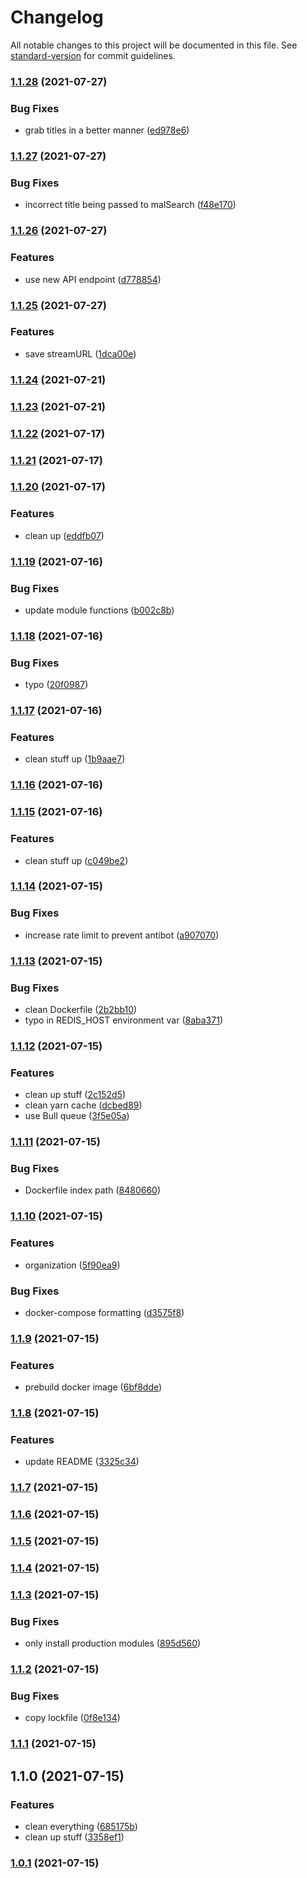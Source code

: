 # Changelog

All notable changes to this project will be documented in this file. See [standard-version](https://github.com/conventional-changelog/standard-version) for commit guidelines.

### [1.1.28](https://github.com/TurboCheetah/hentai-list/compare/v1.1.27...v1.1.28) (2021-07-27)


### Bug Fixes

* grab titles in a better manner ([ed978e6](https://github.com/TurboCheetah/hentai-list/commit/ed978e6f4499e957f2c02be72eec5c1b24d2a478))

### [1.1.27](https://github.com/TurboCheetah/hentai-list/compare/v1.1.26...v1.1.27) (2021-07-27)


### Bug Fixes

* incorrect title being passed to malSearch ([f48e170](https://github.com/TurboCheetah/hentai-list/commit/f48e170c6456ba0b985c9263346e0356035a0e28))

### [1.1.26](https://github.com/TurboCheetah/hentai-list/compare/v1.1.25...v1.1.26) (2021-07-27)


### Features

* use new API endpoint ([d778854](https://github.com/TurboCheetah/hentai-list/commit/d77885472095082cd5c2d1c360ac4ee4f3b7974d))

### [1.1.25](https://github.com/TurboCheetah/hentai-list/compare/v1.1.24...v1.1.25) (2021-07-27)


### Features

* save streamURL ([1dca00e](https://github.com/TurboCheetah/hentai-list/commit/1dca00e4a33db1997b4afc92eb466aaa6a56237f))

### [1.1.24](https://github.com/TurboCheetah/hentai-list/compare/v1.1.23...v1.1.24) (2021-07-21)

### [1.1.23](https://github.com/TurboCheetah/hentai-list/compare/v1.1.22...v1.1.23) (2021-07-21)

### [1.1.22](https://github.com/TurboCheetah/hentai-list/compare/v1.1.21...v1.1.22) (2021-07-17)

### [1.1.21](https://github.com/TurboCheetah/hentai-list/compare/v1.1.20...v1.1.21) (2021-07-17)

### [1.1.20](https://github.com/TurboCheetah/hentai-list/compare/v1.1.19...v1.1.20) (2021-07-17)


### Features

* clean up ([eddfb07](https://github.com/TurboCheetah/hentai-list/commit/eddfb071c5048bb85f7981e0fa54ef8650198f8c))

### [1.1.19](https://github.com/TurboCheetah/hentai-list/compare/v1.1.18...v1.1.19) (2021-07-16)


### Bug Fixes

* update module functions ([b002c8b](https://github.com/TurboCheetah/hentai-list/commit/b002c8b694d5f76951a089391f03678ebb0a8b4a))

### [1.1.18](https://github.com/TurboCheetah/hentai-list/compare/v1.1.17...v1.1.18) (2021-07-16)


### Bug Fixes

* typo ([20f0987](https://github.com/TurboCheetah/hentai-list/commit/20f0987cfe41fb1929fa7d3f663178bc620aa2eb))

### [1.1.17](https://github.com/TurboCheetah/hentai-list/compare/v1.1.16...v1.1.17) (2021-07-16)


### Features

* clean stuff up ([1b9aae7](https://github.com/TurboCheetah/hentai-list/commit/1b9aae75734be0c07b6c52909a16ac708e8cd865))

### [1.1.16](https://github.com/TurboCheetah/hentai-list/compare/v1.1.15...v1.1.16) (2021-07-16)

### [1.1.15](https://github.com/TurboCheetah/hentai-list/compare/v1.1.14...v1.1.15) (2021-07-16)


### Features

* clean stuff up ([c049be2](https://github.com/TurboCheetah/hentai-list/commit/c049be2416b8ac8846557f36c741ebf2f9bd4214))

### [1.1.14](https://github.com/TurboCheetah/hentai-list/compare/v1.1.13...v1.1.14) (2021-07-15)


### Bug Fixes

* increase rate limit to prevent antibot ([a907070](https://github.com/TurboCheetah/hentai-list/commit/a90707071673719d0ab5141c2f20bafc534688b3))

### [1.1.13](https://github.com/TurboCheetah/hentai-list/compare/v1.1.12...v1.1.13) (2021-07-15)


### Bug Fixes

* clean Dockerfile ([2b2bb10](https://github.com/TurboCheetah/hentai-list/commit/2b2bb103eea80f342244ddbc29050ef83cf83e6f))
* typo in REDIS_HOST environment var ([8aba371](https://github.com/TurboCheetah/hentai-list/commit/8aba3716d3203328150751b6697eb5b65b4e9feb))

### [1.1.12](https://github.com/TurboCheetah/hentai-list/compare/v1.1.11...v1.1.12) (2021-07-15)


### Features

* clean up stuff ([2c152d5](https://github.com/TurboCheetah/hentai-list/commit/2c152d5f4acbd0bf929fbbb833c1d74d27e10e0c))
* clean yarn cache ([dcbed89](https://github.com/TurboCheetah/hentai-list/commit/dcbed89fe1e101584f51fb31bbe34fd72fef402c))
* use Bull queue ([3f5e05a](https://github.com/TurboCheetah/hentai-list/commit/3f5e05aec0feabbf33878a67ed7e503ca4575115))

### [1.1.11](https://github.com/TurboCheetah/hentai-list/compare/v1.1.10...v1.1.11) (2021-07-15)


### Bug Fixes

* Dockerfile index path ([8480660](https://github.com/TurboCheetah/hentai-list/commit/84806609833e4313581aeac54046da0c1202fe17))

### [1.1.10](https://github.com/TurboCheetah/hentai-list/compare/v1.1.9...v1.1.10) (2021-07-15)


### Features

* organization ([5f90ea9](https://github.com/TurboCheetah/hentai-list/commit/5f90ea9c8c59461c050fded58809fb1c57d02724))


### Bug Fixes

* docker-compose formatting ([d3575f8](https://github.com/TurboCheetah/hentai-list/commit/d3575f88a4c60d9acb7f42de05bf69a1f203dbde))

### [1.1.9](https://github.com/TurboCheetah/hentai-list/compare/v1.1.8...v1.1.9) (2021-07-15)


### Features

* prebuild docker image ([6bf8dde](https://github.com/TurboCheetah/hentai-list/commit/6bf8dde0a5fb4203eaab9dc7cf0cbc37d58800f7))

### [1.1.8](https://github.com/TurboCheetah/hentai-list/compare/v1.1.7...v1.1.8) (2021-07-15)


### Features

* update README ([3325c34](https://github.com/TurboCheetah/hentai-list/commit/3325c34b653b819a94130de0b25373711bad8c00))

### [1.1.7](https://github.com/TurboCheetah/hentai-list/compare/v1.1.6...v1.1.7) (2021-07-15)

### [1.1.6](https://github.com/TurboCheetah/hentai-list/compare/v1.1.5...v1.1.6) (2021-07-15)

### [1.1.5](https://github.com/TurboCheetah/hentai-list/compare/v1.1.4...v1.1.5) (2021-07-15)

### [1.1.4](https://github.com/TurboCheetah/hentai-list/compare/v1.1.3...v1.1.4) (2021-07-15)

### [1.1.3](https://github.com/TurboCheetah/hentai-list/compare/v1.1.2...v1.1.3) (2021-07-15)


### Bug Fixes

* only install production modules ([895d560](https://github.com/TurboCheetah/hentai-list/commit/895d5609e3fd7f538e114b82dad462f827de1bb6))

### [1.1.2](https://github.com/TurboCheetah/hentai-list/compare/v1.1.1...v1.1.2) (2021-07-15)


### Bug Fixes

* copy lockfile ([0f8e134](https://github.com/TurboCheetah/hentai-list/commit/0f8e134b236ca0a028591946d499783c3519f57c))

### [1.1.1](https://github.com/TurboCheetah/hentai-list/compare/v1.1.0...v1.1.1) (2021-07-15)

## 1.1.0 (2021-07-15)


### Features

* clean everything ([685175b](https://github.com/TurboCheetah/hentai-list/commit/685175bccb2b39c667bc330f38cc3ea3b7fcc7c1))
* clean up stuff ([3358ef1](https://github.com/TurboCheetah/hentai-list/commit/3358ef1004b39629a7c94284b37f03774ceb1896))

### [1.0.1](https://github.com/TurboCheetah/hentai-list/compare/v1.2.0...v1.0.1) (2021-07-15)
